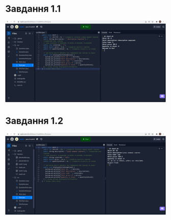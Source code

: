 # Завдання 1.1
![](https://raw.githubusercontent.com/ppc-ntu-khpi/java-0-batl64/master/Solution/task1.1.png)

# Завдання 1.2
![](https://raw.githubusercontent.com/ppc-ntu-khpi/java-0-batl64/master/Solution/task1.2.png)